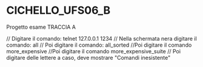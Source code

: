 # CICHELLO_UFS06_B
Progetto esame 
TRACCIA A

// Digitare il comando: telnet 127.0.0.1 1234
// Nella schermata nera digitare il comando: all
// Poi digitare il comando: all_sorted
//Poi digitare il comando more_expensive
//Poi digitare il comando more_expensive_suite
// Poi digitare delle lettere a caso, deve mostrare "Comandi inesistente"

